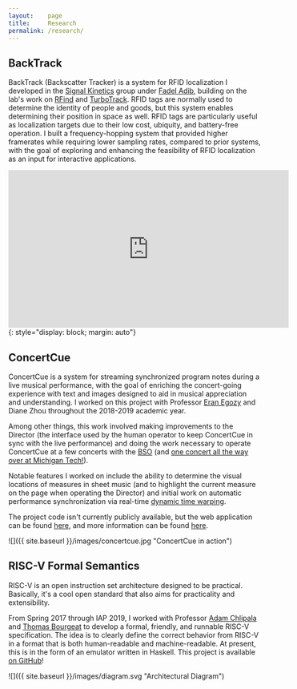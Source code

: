 ```yaml
---
layout:    page
title:     Research
permalink: /research/
---
```


BackTrack
---
BackTrack (Backscatter Tracker) is a system for RFID localization I developed in the [Signal Kinetics](https://www.media.mit.edu/groups/signal-kinetics/overview/) group under [Fadel Adib](https://www.mit.edu/~fadel/), building on the lab's work on [RFind](https://www.media.mit.edu/projects/rfid-localization/overview/) and [TurboTrack](https://www.media.mit.edu/projects/turbotrack-3d-backscatter-localization-for-fine-grained/overview/). RFID tags are normally used to determine the identity of people and goods, but this system enables determining their position in space as well. RFID tags are particularly useful as localization targets due to their low cost, ubiquity, and battery-free operation. I built a frequency-hopping system that provided higher framerates while requiring lower sampling rates, compared to prior systems, with the goal of exploring and enhancing the feasibility of RFID localization as an input for interactive applications.

<iframe width="560" height="315" src="https://www.youtube.com/embed/Ig7wVQ9mWcU?cc_load_policy=1" frameborder="0" allowfullscreen></iframe>{: style="display: block; margin: auto"}

ConcertCue
---
ConcertCue is a system for streaming synchronized program notes during a live musical performance, with the goal of enriching the concert-going experience with text and images designed to aid in musical appreciation and understanding. I worked on this project with Professor [Eran Egozy](https://mta.mit.edu/person/eran-egozy) and Diane Zhou throughout the 2018-2019 academic year.

Among other things, this work involved making improvements to the Director (the interface used by the human operator to keep ConcertCue in sync with the live performance) and doing the work necessary to operate ConcertCue at a few concerts with the [BSO](https://www.bso.org/) (and [one concert all the way over at Michigan Tech!](https://events.mtu.edu/event/new_music_for_a_new_year_music_of_the_up)).

Notable features I worked on include the ability to determine the visual locations of measures in sheet music (and to highlight the current measure on the page when operating the Director) and initial work on automatic performance synchronization via real-time [dynamic time warping](https://en.wikipedia.org/wiki/Dynamic_time_warping).

The project code isn't currently publicly available, but the web application can be found [here](http://concertcue.com/), and more information can be found [here](https://musictech.mit.edu/concertcue).

![]({{ site.baseurl }}/images/concertcue.jpg "ConcertCue in action")

RISC-V Formal Semantics
---
RISC-V is an open instruction set architecture designed to be practical. Basically, it's a cool open standard that also aims for practicality and extensibility.

From Spring 2017 through IAP 2019, I worked with Professor [Adam Chlipala](http://adam.chlipala.net) and [Thomas Bourgeat](http://www.csail.mit.edu/user/3875) to develop a formal, friendly, and
runnable RISC-V specification. The idea is to clearly define the correct
behavior from RISC-V in a format that is both human-readable and
machine-readable. At present, this is in the form of an emulator written in
Haskell. This project is available [on
GitHub](https://github.com/mit-plv/riscv-semantics)!

![]({{ site.baseurl }}/images/diagram.svg "Architectural Diagram")
